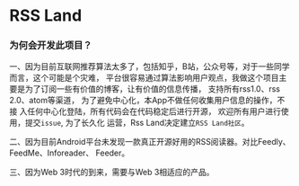 # RSS Land

### 为何会开发此项目？

一、因为目前互联网推荐算法太多了，包括知乎，B站，公众号等，对于一些同学而言，这个可能是个灾难，
平台很容易通过算法影响用户观点，我做这个项目主要是为了订阅一些有价值的博客，让有价值的信息传播，
支持所有rss1.0、rss 2.0、atom等渠道， 为了避免中心化，本App不做任何收集用户信息的操作，不接
入任何中心化登陆，所有代码会在代码稳定后进行开源， 欢迎所有用户进行使用，提交`issue`, 为了长久化
运营，Rss Land决定建立`RSS Land社区`。 

二、因为目前Android平台未发现一款真正开源好用的RSS阅读器。对比Feedly、FeedMe、Inforeader、
Feeder。

三、因为Web 3时代的到来，需要与Web 3相适应的产品。


